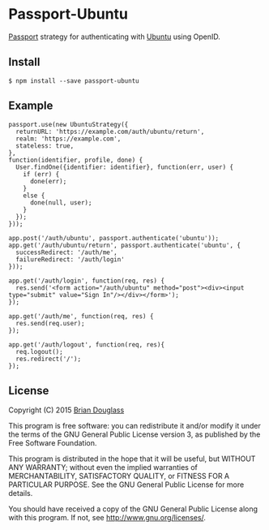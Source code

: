 # Passport-Ubuntu #

[Passport](http://passportjs.org/) strategy for authenticating with [Ubuntu](https://login.ubuntu.com/) using OpenID.

## Install ##

`$ npm install --save passport-ubuntu`

## Example ##

    passport.use(new UbuntuStrategy({
      returnURL: 'https://example.com/auth/ubuntu/return',
      realm: 'https://example.com',
      stateless: true,
    },
    function(identifier, profile, done) {
      User.findOne({identifier: identifier}, function(err, user) {
        if (err) {
          done(err);
        }
        else {
          done(null, user);
        }
      });
    }));

    app.post('/auth/ubuntu', passport.authenticate('ubuntu'));
    app.get('/auth/ubuntu/return', passport.authenticate('ubuntu', {
      successRedirect: '/auth/me',
      failureRedirect: '/auth/login'
    }));

    app.get('/auth/login', function(req, res) {
      res.send('<form action="/auth/ubuntu" method="post"><div><input type="submit" value="Sign In"/></div></form>');
    });

    app.get('/auth/me', function(req, res) {
      res.send(req.user);
    });

    app.get('/auth/logout', function(req, res){
      req.logout();
      res.redirect('/');
    });

## License ##

Copyright (C) 2015 [Brian Douglass](http://bhdouglass.com/)

This program is free software: you can redistribute it and/or modify it under the terms of the GNU General Public License version 3, as published
by the Free Software Foundation.

This program is distributed in the hope that it will be useful, but WITHOUT ANY WARRANTY; without even the implied warranties of MERCHANTABILITY, SATISFACTORY QUALITY, or FITNESS FOR A PARTICULAR PURPOSE.  See the GNU General Public License for more details.

You should have received a copy of the GNU General Public License along with this program.  If not, see <http://www.gnu.org/licenses/>.
